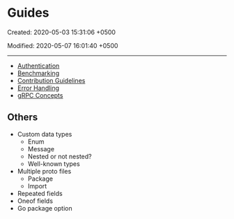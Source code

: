 # Guides

Created: 2020-05-03 15:31:06 +0500

Modified: 2020-05-07 16:01:40 +0500

---
-   [Authentication](https://grpc.io/docs/guides/auth/)
-   [Benchmarking](https://grpc.io/docs/guides/benchmarking/)
-   [Contribution Guidelines](https://grpc.io/docs/guides/contributing/)
-   [Error Handling](https://grpc.io/docs/guides/error/)
-   [gRPC Concepts](https://grpc.io/docs/guides/concepts/)
## Others
-   Custom data types
    -   Enum
    -   Message
    -   Nested or not nested?
    -   Well-known types
-   Multiple proto files
    -   Package
    -   Import
-   Repeated fields
-   Oneof fields
-   Go package option
